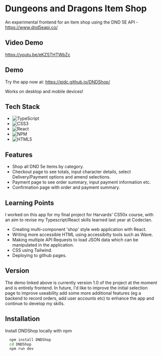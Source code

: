 
# Dungeons and Dragons Item Shop

An experimental frontend for an item shop using the DND 5E API - https://www.dnd5eapi.co/

## Video Demo
https://youtu.be/eKZSTHTWbZc


## Demo

Try the app now at:
https://ejdc.github.io/DNDShop/

Works on desktop and mobile devices!
## Tech Stack
- ![TypeScript](https://img.shields.io/badge/TypeScript-007ACC?style=for-the-badge&logo=typescript&logoColor=white)
- ![CSS3](https://img.shields.io/badge/Tailwind_CSS-38B2AC?style=for-the-badge&logo=tailwind-css&logoColor=white)
- ![React](https://img.shields.io/badge/React-20232A?style=for-the-badge&logo=react&logoColor=61DAFB)
- ![NPM](https://img.shields.io/badge/NPM-%23000000.svg?style=for-the-badge&logo=npm&logoColor=white)
- ![HTML5](https://img.shields.io/badge/HTML5-E34F26?style=for-the-badge&logo=html5&logoColor=white)



## Features

- Shop all DND 5e items by category.
- Checkout page to see totals, input character details, select Delivery/Payment options and amend selections.
- Payment page to see order summary, input payment information etc.
- Confirmation page with order and payment summary.

## Learning Points

I worked on this app for my final project for Harvards' CS50x course, with an aim to revise my Typescript/React skills learned last year at Codeclan.

- Creating multi-component 'shop' style web application with React.
- Writing more accessible HTML using accessibilty tools such as Wave.
- Making multiple API Requests to load JSON data which can be manipulated in the application.
- CSS using Tailwind.
- Deploying to github pages.
## Version

The demo linked above is currently version 1.0 of the project at the moment and is entirely frontend. In future, I'd like to improve the initial selection page to improve useability add some more additional features (eg a backend to record orders, add user accounts etc) to enhance the app and continue to develop my skills.
## Installation

Install DNDShop locally with npm

```bash
  npm install DNDShop
  cd DNDShop
  npm run dev
```
